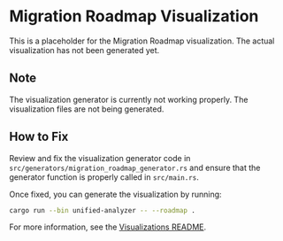 # Migration Roadmap Visualization

This is a placeholder for the Migration Roadmap visualization. The actual visualization has not been generated yet.

## Note

The visualization generator is currently not working properly. The visualization files are not being generated.

## How to Fix

Review and fix the visualization generator code in `src/generators/migration_roadmap_generator.rs` and ensure that the generator function is properly called in `src/main.rs`.

Once fixed, you can generate the visualization by running:

```bash
cargo run --bin unified-analyzer -- --roadmap .
```

For more information, see the [Visualizations README](../README.md).
